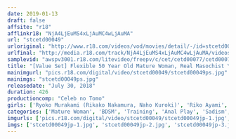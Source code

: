 ```yaml
---
date: 2019-01-13
draft: false
affsite: "r18"
afflinkr18: "NjA4LjEuMS4xLjAuMC4wLjAuMA"
url: "stcetd00049"
urloriginal: "http://www.r18.com/videos/vod/movies/detail/-/id=stcetd00049"
urlfinal: "http://media.r18.com/track/NjA4LjEuMS4xLjAuMC4wLjAuMA/videos/vod/movies/detail/-/id=stcetd00049"
samplevid: "awspv3001.r18.com/litevideo/freepv/c/cet/cetd00077/cetd00077_dmb_w.mp4"
title: "[Value Set] Flexible 50 Year Old Mature Woman, Real Masochist Young Lady Macabre Mansion, Female Company President Broken In With S&M"
mainimgurl: "pics.r18.com/digital/video/stcetd00049/stcetd00049ps.jpg"
mainimgs: "stcetd00049ps.jpg"
releasedate: "July 30, 2018"
duration: 426
productioncomp: "Celeb no Tomo"
girls: ['Ryoko Murakami (Rikako Nakamura, Naho Kuroki)', 'Riko Ayami', 'Yoshino Fukatsu']
categories: ['Mature Woman', 'BDSM', 'Training', 'Anal Play', 'Sadism', 'Set Items']
imgurls: ['pics.r18.com/digital/video/stcetd00049/stcetd00049jp-1.jpg', 'pics.r18.com/digital/video/stcetd00049/stcetd00049jp-2.jpg', 'pics.r18.com/digital/video/stcetd00049/stcetd00049jp-3.jpg', 'pics.r18.com/digital/video/stcetd00049/stcetd00049jp-4.jpg', 'pics.r18.com/digital/video/stcetd00049/stcetd00049jp-5.jpg', 'pics.r18.com/digital/video/stcetd00049/stcetd00049jp-6.jpg', 'pics.r18.com/digital/video/stcetd00049/stcetd00049jp-7.jpg', 'pics.r18.com/digital/video/stcetd00049/stcetd00049jp-8.jpg', 'pics.r18.com/digital/video/stcetd00049/stcetd00049jp-9.jpg', 'pics.r18.com/digital/video/stcetd00049/stcetd00049jp-10.jpg', 'pics.r18.com/digital/video/stcetd00049/stcetd00049jp-11.jpg', 'pics.r18.com/digital/video/stcetd00049/stcetd00049jp-12.jpg', 'pics.r18.com/digital/video/stcetd00049/stcetd00049jp-13.jpg', 'pics.r18.com/digital/video/stcetd00049/stcetd00049jp-14.jpg', 'pics.r18.com/digital/video/stcetd00049/stcetd00049jp-15.jpg', 'pics.r18.com/digital/video/stcetd00049/stcetd00049jp-16.jpg', 'pics.r18.com/digital/video/stcetd00049/stcetd00049jp-17.jpg', 'pics.r18.com/digital/video/stcetd00049/stcetd00049jp-18.jpg', 'pics.r18.com/digital/video/stcetd00049/stcetd00049jp-19.jpg', 'pics.r18.com/digital/video/stcetd00049/stcetd00049jp-20.jpg']
imgs: ['stcetd00049jp-1.jpg', 'stcetd00049jp-2.jpg', 'stcetd00049jp-3.jpg', 'stcetd00049jp-4.jpg', 'stcetd00049jp-5.jpg', 'stcetd00049jp-6.jpg', 'stcetd00049jp-7.jpg', 'stcetd00049jp-8.jpg', 'stcetd00049jp-9.jpg', 'stcetd00049jp-10.jpg', 'stcetd00049jp-11.jpg', 'stcetd00049jp-12.jpg', 'stcetd00049jp-13.jpg', 'stcetd00049jp-14.jpg', 'stcetd00049jp-15.jpg', 'stcetd00049jp-16.jpg', 'stcetd00049jp-17.jpg', 'stcetd00049jp-18.jpg', 'stcetd00049jp-19.jpg', 'stcetd00049jp-20.jpg']
---
```

